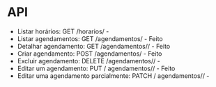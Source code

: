 # API

- Listar horários: GET /horarios/ -
- Listar agendamentos: GET /agendamentos/ - Feito
- Detalhar agendamento: GET /agendamentos/<id>/ - Feito
- Criar agendamento: POST /agendamentos/ - Feito
- Excluir agendamento: DELETE /agendamentos/<id>/ -
- Editar um agendamento: PUT / agendamentos/<id>/ - Feito
- Editar uma agendamento parcialmente: PATCH / agendamentos/<id>/ -